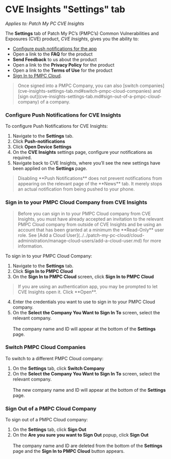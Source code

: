 # CVE Insights "Settings" tab

_Applies to: Patch My PC CVE Insights_

The **Settings** tab of Patch My PC’s (PMPC’s) Common Vulnerabilities and Exposures (CVE) product, _CVE Insights_, gives you the ability to:

* [Configure push notifications for the app](cve-insights-settings-tab.md#configure-push-notifications-for-cve-insights)
* Open a link to the **FAQ** for the product
* **Send Feedback** to us about the product
* Open a link to the **Privacy Policy** for the product
* Open a link to the **Terms of Use** for the product
* [Sign In to PMPC Cloud](cve-insights-settings-tab.md#sign-in-to-your-pmpc-cloud-company-from-cve-insights).

<blockquote class="wp-block-quote is-note">
<p>Once signed into a PMPC Company, you can also [switch companies](cve-insights-settings-tab.md#switch-pmpc-cloud-companies) and [sign out](cve-insights-settings-tab.md#sign-out-of-a-pmpc-cloud-company) of a company.</p>
</blockquote>

### Configure Push Notifications for CVE Insights

To configure Push Notifications for CVE Insights:

1. Navigate to the **Settings** tab.
2. Click **Push-notifications**
3. Click **Open Device Settings**
4. On the **CVE Insights** settings page, configure your notifications as required.
5. Navigate back to CVE Insights, where you’ll see the new settings have been applied on the **Settings** page.

<blockquote class="wp-block-quote is-note">
<p>Disabling **Push Notifications** does not prevent notifications from appearing on the relevant page of the **News** tab. It merely stops an actual notification from being pushed to your phone.</p>
</blockquote>

### Sign in to your PMPC Cloud Company from CVE Insights

<blockquote class="wp-block-quote is-note">
<p>Before you can sign in to your PMPC Cloud company from CVE Insights, you must have already accepted an invitation to the relevant PMPC Cloud company from outside of CVE Insights and be using an account that has been granted at a minimum the **Read-Only** user role. See [Add a Cloud User](../../patch-my-pc-cloud/cloud-administration/manage-cloud-users/add-a-cloud-user.md) for more information.&#x20;</p>
</blockquote>

To sign in to your PMPC Cloud Company:

1. Navigate to the **Settings** tab.
2. Click **Sign In to PMPC Cloud**
3. On the **Sign In to PMPC Cloud** screen, click **Sign In to PMPC Cloud**&#x20;

<blockquote class="wp-block-quote is-note">
<p>If you are using an authentication app, you may be prompted to let CVE Insights open it. Click **Open**.</p>
</blockquote>

4. Enter the credentials you want to use to sign in to your PMPC Cloud company.
5. On the **Select the Company You Want to Sign In To** screen, select the relevant company.\
   \
   The company name and ID will appear at the bottom of the **Settings** page.

### Switch PMPC Cloud Companies

To switch to a different PMPC Cloud company:

1. On the **Settings** tab, click **Switch Company**
2. On the **Select the Company You Want to Sign In To** screen, select the relevant company.\
   \
   The new company name and ID will appear at the bottom of the **Settings** page.

### Sign Out of a PMPC Cloud Company

To sign out of a PMPC Cloud company:

1. On the **Settings** tab, click **Sign Out**
2. On the **Are you sure you want to Sign Out** popup, click **Sign Out**\
   \
   The company name and ID are deleted from the bottom of the **Settings** page and the **Sign In to PMPC Cloud** button appears.